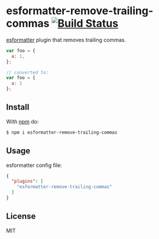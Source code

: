 # esformatter-remove-trailing-commas [![Build Status](https://travis-ci.org/kewah/esformatter-remove-trailing-commas.svg?branch=master)](https://travis-ci.org/kewah/esformatter-remove-trailing-commas)

[esformatter](https://github.com/millermedeiros/esformatter) plugin that removes trailing commas.

```js
var foo = {
  a: 1,
};

// converted to:
var foo = {
  a: 1
};
```

## Install

With [npm](http://npmjs.org) do:

```bash
$ npm i esformatter-remove-trailing-commas
```

## Usage

esformatter config file:

```json
{
  "plugins": [
    "esformatter-remove-trailing-commas"
  ]
}
```

## License

MIT
